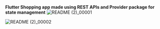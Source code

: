 **Flutter Shopping app made using REST APIs and Provider package for state management**
<break>
![README (2)_00001](https://github.com/SakunPanthi123/ShoppingApp/assets/141636699/91912b1b-5ea9-4410-83b3-7af8b6531bb7)

![README (2)_00002](https://github.com/SakunPanthi123/ShoppingApp/assets/141636699/b49c3657-20e2-4ebb-921c-d6d4de2e1e57)
